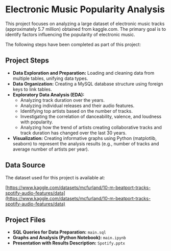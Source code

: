 # Electronic Music Popularity Analysis

This project focuses on analyzing a large dataset of electronic music tracks (approximately 5.7 million) obtained from kaggle.com. The primary goal is to identify factors influencing the popularity of electronic music.

The following steps have been completed as part of this project:

## Project Steps

* **Data Exploration and Preparation:** Loading and cleaning data from multiple tables, unifying data types.
* **Data Organization:** Creating a MySQL database structure using foreign keys to link tables.
* **Exploratory Data Analysis (EDA):**
    * Analyzing track duration over the years.
    * Analyzing individual releases and their audio features.
    * Identifying top artists based on the number of tracks.
    * Investigating the correlation of danceability, valence, and loudness with popularity.
    * Analyzing how the trend of artists creating collaborative tracks and track duration has changed over the last 30 years.
* **Visualization:** Creating informative graphs using Python (matplotlib, seaborn) to represent the analysis results (e.g., number of tracks and average number of artists per year).

## Data Source

The dataset used for this project is available at:

[https://www.kaggle.com/datasets/mcfurland/10-m-beatport-tracks-spotify-audio-features/data](https://www.kaggle.com/datasets/mcfurland/10-m-beatport-tracks-spotify-audio-features/data)

## Project Files

* **SQL Queries for Data Preparation:** `main.sql`
* **Graphs and Analysis (Python Notebook):** `main.ipynb`
* **Presentation with Results Description:** `Spotify.pptx`